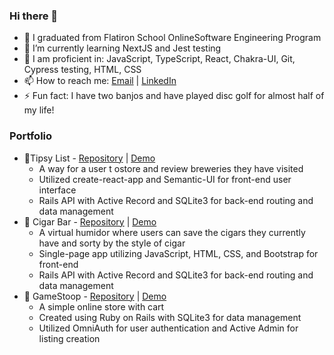 ### Hi there 👋

- 🔭 I graduated from Flatiron School OnlineSoftware Engineering Program
- 🌱 I’m currently learning NextJS and Jest testing
- 👯 I am proficient in: JavaScript, TypeScript, React, Chakra-UI, Git, Cypress testing, HTML, CSS
- 📫 How to reach me: [Email](mailto:joshuacollins912@gmail.com) | [LinkedIn](https://www.linkedin.com/in/joshuajohncollins/)
- ⚡ Fun fact: I have two banjos and have played disc golf for almost half of my life!

### Portfolio

- 🔖Tipsy List - [Repository](https://github.com/builtbyjosh/tipsy_list_v2) | [Demo](https://youtu.be/YWufa5qcmzU)
  -  A way for a user t ostore and review breweries they have visited
  -  Utilized create-react-app and Semantic-UI for front-end user interface
  -  Rails API with Active Record and SQLite3  for back-end routing and data management
- 🔖 Cigar Bar - [Repository](https://github.com/builtbyjosh/cigar_bar) | [Demo](https://youtu.be/agmWpzSqKvQ)
  - A virtual humidor where users can save the cigars they currently have and sorty by the style of cigar
  - Single-page app utilizing JavaScript, HTML, CSS, and Bootstrap for front-end 
  - Rails API with Active Record and SQLite3  for back-end routing and data management 
- 🔖 GameStoop - [Repository](https://github.com/builtbyjosh/GameStoopV2) | [Demo](https://youtu.be/5FtyFhf1QXw)
  - A simple online store with cart
  - Created using Ruby on Rails with SQLite3 for data management
  - Utilized OmniAuth for user authentication and Active Admin for listing creation
